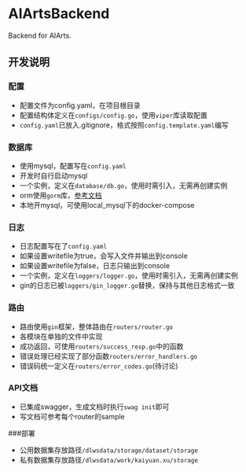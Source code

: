 # AIArtsBackend
Backend for AIArts.


## 开发说明


### 配置
* 配置文件为config.yaml，在项目根目录
* 配置结构体定义在`configs/config.go`，使用`viper`库读取配置
* `config.yaml`已放入.gitignore，格式按照`config.template.yaml`编写


### 数据库
* 使用mysql，配置写在`config.yaml`
* 开发时自行启动mysql
* 一个实例，定义在`database/db.go`，使用时需引入，无需再创建实例
* orm使用`gorm`库，[参考文档](https://gorm.io/zh_CN/docs/index.html)
* 本地开mysql，可使用local_mysql下的docker-compose


### 日志
* 日志配置写在了`config.yaml`
* 如果设置writefile为true，会写入文件并输出到console
* 如果设置writefile为false，日志只输出到console
* 一个实例，定义在`loggers/logger.go`，使用时需引入，无需再创建实例
* gin的日志已被`loggers/gin_logger.go`替换，保持与其他日志格式一致


### 路由
* 路由使用`gin`框架，整体路由在`routers/router.go`
* 各模块在单独的文件中实现
* 成功返回，可使用`routers/success_resp.go`中的函数
* 错误处理已经实现了部分函数`routers/error_handlers.go`
* 错误码统一定义在`routers/error_codes.go`(待讨论)


### API文档
* 已集成swagger，生成文档时执行`swag init`即可
* 写文档可参考每个router的sample

###部署
* 公用数据集存放路径`/dlwsdata/storage/dataset/storage`
* 私有数据集存放路径`/dlwsdata/work/kaiyuan.xu/storage`